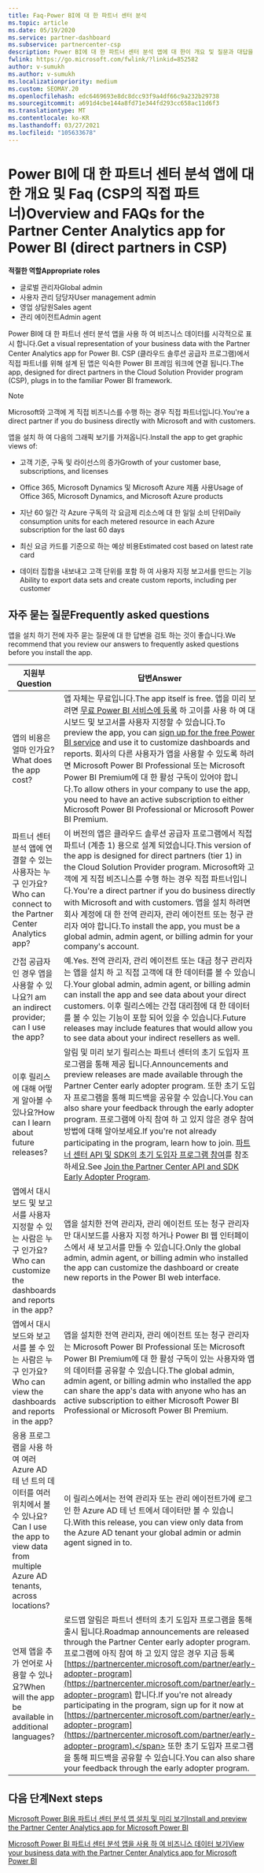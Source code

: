 ```yaml
---
title: Faq-Power BI에 대 한 파트너 센터 분석
ms.topic: article
ms.date: 05/19/2020
ms.service: partner-dashboard
ms.subservice: partnercenter-csp
description: Power BI에 대 한 파트너 센터 분석 앱에 대 한이 개요 및 질문과 대답을 살펴봅니다.
fwlink: https://go.microsoft.com/fwlink/?linkid=852582
author: v-sumukh
ms.author: v-sumukh
ms.localizationpriority: medium
ms.custom: SEOMAY.20
ms.openlocfilehash: edc6469693e8dc8dcc93f9a4df66c9a232b29738
ms.sourcegitcommit: a691d4cbe144a8fd71e344fd293cc658ac11d6f3
ms.translationtype: MT
ms.contentlocale: ko-KR
ms.lasthandoff: 03/27/2021
ms.locfileid: "105633678"
---
```

# <a name="overview-and-faqs-for-the-partner-center-analytics-app-for-power-bi-direct-partners-in-csp"></a><span data-ttu-id="f0eb0-103">Power BI에 대 한 파트너 센터 분석 앱에 대 한 개요 및 Faq (CSP의 직접 파트너)</span><span class="sxs-lookup"><span data-stu-id="f0eb0-103">Overview and FAQs for the Partner Center Analytics app for Power BI (direct partners in CSP)</span></span>



<span data-ttu-id="f0eb0-104">**적절한 역할**</span><span class="sxs-lookup"><span data-stu-id="f0eb0-104">**Appropriate roles**</span></span>

- <span data-ttu-id="f0eb0-105">글로벌 관리자</span><span class="sxs-lookup"><span data-stu-id="f0eb0-105">Global admin</span></span>
- <span data-ttu-id="f0eb0-106">사용자 관리 담당자</span><span class="sxs-lookup"><span data-stu-id="f0eb0-106">User management admin</span></span>
- <span data-ttu-id="f0eb0-107">영업 상담원</span><span class="sxs-lookup"><span data-stu-id="f0eb0-107">Sales agent</span></span>
- <span data-ttu-id="f0eb0-108">관리 에이전트</span><span class="sxs-lookup"><span data-stu-id="f0eb0-108">Admin agent</span></span>

<span data-ttu-id="f0eb0-109">Power BI에 대 한 파트너 센터 분석 앱을 사용 하 여 비즈니스 데이터를 시각적으로 표시 합니다.</span><span class="sxs-lookup"><span data-stu-id="f0eb0-109">Get a visual representation of your business data with the Partner Center Analytics app for Power BI.</span></span> <span data-ttu-id="f0eb0-110">CSP (클라우드 솔루션 공급자 프로그램)에서 직접 파트너를 위해 설계 된 앱은 익숙한 Power BI 프레임 워크에 연결 됩니다.</span><span class="sxs-lookup"><span data-stu-id="f0eb0-110">The app, designed for direct partners in the Cloud Solution Provider program (CSP), plugs in to the familiar Power BI framework.</span></span>

> [!NOTE]  
> <span data-ttu-id="f0eb0-111">Microsoft와 고객에 게 직접 비즈니스를 수행 하는 경우 직접 파트너입니다.</span><span class="sxs-lookup"><span data-stu-id="f0eb0-111">You're a direct partner if you do business directly with Microsoft and with customers.</span></span>

<span data-ttu-id="f0eb0-112">앱을 설치 하 여 다음의 그래픽 보기를 가져옵니다.</span><span class="sxs-lookup"><span data-stu-id="f0eb0-112">Install the app to get graphic views of:</span></span>

- <span data-ttu-id="f0eb0-113">고객 기준, 구독 및 라이선스의 증가</span><span class="sxs-lookup"><span data-stu-id="f0eb0-113">Growth of your customer base, subscriptions, and licenses</span></span>

- <span data-ttu-id="f0eb0-114">Office 365, Microsoft Dynamics 및 Microsoft Azure 제품 사용</span><span class="sxs-lookup"><span data-stu-id="f0eb0-114">Usage of Office 365, Microsoft Dynamics, and Microsoft Azure products</span></span>

- <span data-ttu-id="f0eb0-115">지난 60 일간 각 Azure 구독의 각 요금제 리소스에 대 한 일일 소비 단위</span><span class="sxs-lookup"><span data-stu-id="f0eb0-115">Daily consumption units for each metered resource in each Azure subscription for the last 60 days</span></span>

- <span data-ttu-id="f0eb0-116">최신 요금 카드를 기준으로 하는 예상 비용</span><span class="sxs-lookup"><span data-stu-id="f0eb0-116">Estimated cost based on latest rate card</span></span>

- <span data-ttu-id="f0eb0-117">데이터 집합을 내보내고 고객 단위를 포함 하 여 사용자 지정 보고서를 만드는 기능</span><span class="sxs-lookup"><span data-stu-id="f0eb0-117">Ability to export data sets and create custom reports, including per customer</span></span>

## <a name="frequently-asked-questions"></a><span data-ttu-id="f0eb0-118">자주 묻는 질문</span><span class="sxs-lookup"><span data-stu-id="f0eb0-118">Frequently asked questions</span></span>

<span data-ttu-id="f0eb0-119">앱을 설치 하기 전에 자주 묻는 질문에 대 한 답변을 검토 하는 것이 좋습니다.</span><span class="sxs-lookup"><span data-stu-id="f0eb0-119">We recommend that you review our answers to frequently asked questions before you install the app.</span></span>

| <span data-ttu-id="f0eb0-120">**지원부**</span><span class="sxs-lookup"><span data-stu-id="f0eb0-120">**Question**</span></span> | <span data-ttu-id="f0eb0-121">**답변**</span><span class="sxs-lookup"><span data-stu-id="f0eb0-121">**Answer**</span></span> |
| --- | ---------- |
| <span data-ttu-id="f0eb0-122">앱의 비용은 얼마 인가요?</span><span class="sxs-lookup"><span data-stu-id="f0eb0-122">What does the app cost?</span></span> | <span data-ttu-id="f0eb0-123">앱 자체는 무료입니다.</span><span class="sxs-lookup"><span data-stu-id="f0eb0-123">The app itself is free.</span></span> <span data-ttu-id="f0eb0-124">앱을 미리 보려면 [무료 Power BI 서비스에 등록](https://go.microsoft.com/fwlink/p/?linkid=845347) 하 고이를 사용 하 여 대시보드 및 보고서를 사용자 지정할 수 있습니다.</span><span class="sxs-lookup"><span data-stu-id="f0eb0-124">To preview the app, you can [sign up for the free Power BI service](https://go.microsoft.com/fwlink/p/?linkid=845347) and use it to customize dashboards and reports.</span></span> <span data-ttu-id="f0eb0-125">회사의 다른 사용자가 앱을 사용할 수 있도록 하려면 Microsoft Power BI Professional 또는 Microsoft Power BI Premium에 대 한 활성 구독이 있어야 합니다.</span><span class="sxs-lookup"><span data-stu-id="f0eb0-125">To allow others in your company to use the app, you need to have an active subscription to either Microsoft Power BI Professional or Microsoft Power BI Premium.</span></span> |
| <span data-ttu-id="f0eb0-126">파트너 센터 분석 앱에 연결할 수 있는 사용자는 누구 인가요?</span><span class="sxs-lookup"><span data-stu-id="f0eb0-126">Who can connect to the Partner Center Analytics app?</span></span> | <span data-ttu-id="f0eb0-127">이 버전의 앱은 클라우드 솔루션 공급자 프로그램에서 직접 파트너 (계층 1) 용으로 설계 되었습니다.</span><span class="sxs-lookup"><span data-stu-id="f0eb0-127">This version of the app is designed for direct partners (tier 1) in the Cloud Solution Provider program.</span></span> <span data-ttu-id="f0eb0-128">Microsoft와 고객에 게 직접 비즈니스를 수행 하는 경우 직접 파트너입니다.</span><span class="sxs-lookup"><span data-stu-id="f0eb0-128">You're a direct partner if you do business directly with Microsoft and with customers.</span></span> <span data-ttu-id="f0eb0-129">앱을 설치 하려면 회사 계정에 대 한 전역 관리자, 관리 에이전트 또는 청구 관리자 여야 합니다.</span><span class="sxs-lookup"><span data-stu-id="f0eb0-129">To install the app, you must be a global admin, admin agent, or billing admin for your company's account.</span></span> |
| <span data-ttu-id="f0eb0-130">간접 공급자 인 경우 앱을 사용할 수 있나요?</span><span class="sxs-lookup"><span data-stu-id="f0eb0-130">I am an indirect provider; can I use the app?</span></span> | <span data-ttu-id="f0eb0-131">예.</span><span class="sxs-lookup"><span data-stu-id="f0eb0-131">Yes.</span></span> <span data-ttu-id="f0eb0-132">전역 관리자, 관리 에이전트 또는 대금 청구 관리자는 앱을 설치 하 고 직접 고객에 대 한 데이터를 볼 수 있습니다.</span><span class="sxs-lookup"><span data-stu-id="f0eb0-132">Your global admin, admin agent, or billing admin can install the app and see data about your direct customers.</span></span> <span data-ttu-id="f0eb0-133">이후 릴리스에는 간접 대리점에 대 한 데이터를 볼 수 있는 기능이 포함 되어 있을 수 있습니다.</span><span class="sxs-lookup"><span data-stu-id="f0eb0-133">Future releases may include features that would allow you to see data about your indirect resellers as well.</span></span> |
| <span data-ttu-id="f0eb0-134">이후 릴리스에 대해 어떻게 알아볼 수 있나요?</span><span class="sxs-lookup"><span data-stu-id="f0eb0-134">How can I learn about future releases?</span></span> | <span data-ttu-id="f0eb0-135">알림 및 미리 보기 릴리스는 파트너 센터의 초기 도입자 프로그램을 통해 제공 됩니다.</span><span class="sxs-lookup"><span data-stu-id="f0eb0-135">Announcements and preview releases are made available through the Partner Center early adopter program.</span></span> <span data-ttu-id="f0eb0-136">또한 초기 도입자 프로그램을 통해 피드백을 공유할 수 있습니다.</span><span class="sxs-lookup"><span data-stu-id="f0eb0-136">You can also share your feedback through the early adopter program.</span></span> <span data-ttu-id="f0eb0-137">프로그램에 아직 참여 하 고 있지 않은 경우 참여 방법에 대해 알아보세요.</span><span class="sxs-lookup"><span data-stu-id="f0eb0-137">If you're not already participating in the program, learn how to join.</span></span> <span data-ttu-id="f0eb0-138">[파트너 센터 API 및 SDK의 초기 도입자 프로그램 참여](/partner-center/develop/early-adopter-program)를 참조 하세요.</span><span class="sxs-lookup"><span data-stu-id="f0eb0-138">See [Join the Partner Center API and SDK Early Adopter Program](/partner-center/develop/early-adopter-program).</span></span>  |
| <span data-ttu-id="f0eb0-139">앱에서 대시보드 및 보고서를 사용자 지정할 수 있는 사람은 누구 인가요?</span><span class="sxs-lookup"><span data-stu-id="f0eb0-139">Who can customize the dashboards and reports in the app?</span></span> | <span data-ttu-id="f0eb0-140">앱을 설치한 전역 관리자, 관리 에이전트 또는 청구 관리자만 대시보드를 사용자 지정 하거나 Power BI 웹 인터페이스에서 새 보고서를 만들 수 있습니다.</span><span class="sxs-lookup"><span data-stu-id="f0eb0-140">Only the global admin, admin agent, or billing admin who installed the app can customize the dashboard or create new reports in the Power BI web interface.</span></span> |
| <span data-ttu-id="f0eb0-141">앱에서 대시보드와 보고서를 볼 수 있는 사람은 누구 인가요?</span><span class="sxs-lookup"><span data-stu-id="f0eb0-141">Who can view the dashboards and reports in the app?</span></span> | <span data-ttu-id="f0eb0-142">앱을 설치한 전역 관리자, 관리 에이전트 또는 청구 관리자는 Microsoft Power BI Professional 또는 Microsoft Power BI Premium에 대 한 활성 구독이 있는 사용자와 앱의 데이터를 공유할 수 있습니다.</span><span class="sxs-lookup"><span data-stu-id="f0eb0-142">The global admin, admin agent, or billing admin who installed the app can share the app's data with anyone who has an active subscription to either Microsoft Power BI Professional or Microsoft Power BI Premium.</span></span> |
| <span data-ttu-id="f0eb0-143">응용 프로그램을 사용 하 여 여러 Azure AD 테 넌 트의 데이터를 여러 위치에서 볼 수 있나요?</span><span class="sxs-lookup"><span data-stu-id="f0eb0-143">Can I use the app to view data from multiple Azure AD tenants, across locations?</span></span> | <span data-ttu-id="f0eb0-144">이 릴리스에서는 전역 관리자 또는 관리 에이전트가에 로그인 한 Azure AD 테 넌 트에서 데이터만 볼 수 있습니다.</span><span class="sxs-lookup"><span data-stu-id="f0eb0-144">With this release, you can view only data from the Azure AD tenant your global admin or admin agent signed in to.</span></span> | 
| <span data-ttu-id="f0eb0-145">언제 앱을 추가 언어로 사용할 수 있나요?</span><span class="sxs-lookup"><span data-stu-id="f0eb0-145">When will the app be available in additional languages?</span></span> | <span data-ttu-id="f0eb0-146">로드맵 알림은 파트너 센터의 초기 도입자 프로그램을 통해 출시 됩니다.</span><span class="sxs-lookup"><span data-stu-id="f0eb0-146">Roadmap announcements are released through the Partner Center early adopter program.</span></span> <span data-ttu-id="f0eb0-147">프로그램에 아직 참여 하 고 있지 않은 경우 지금 등록 [https://partnercenter.microsoft.com/partner/early-adopter-program](https://partnercenter.microsoft.com/partner/early-adopter-program) 합니다.</span><span class="sxs-lookup"><span data-stu-id="f0eb0-147">If you're not already participating in the program, sign up for it now at [https://partnercenter.microsoft.com/partner/early-adopter-program](https://partnercenter.microsoft.com/partner/early-adopter-program).</span></span> <span data-ttu-id="f0eb0-148">또한 초기 도입자 프로그램을 통해 피드백을 공유할 수 있습니다.</span><span class="sxs-lookup"><span data-stu-id="f0eb0-148">You can also share your feedback through the early adopter program.</span></span> | 



## <a name="next-steps"></a><span data-ttu-id="f0eb0-149">다음 단계</span><span class="sxs-lookup"><span data-stu-id="f0eb0-149">Next steps</span></span>

[<span data-ttu-id="f0eb0-150">Microsoft Power BI용 파트너 센터 분석 앱 설치 및 미리 보기</span><span class="sxs-lookup"><span data-stu-id="f0eb0-150">Install and preview the Partner Center Analytics app for Microsoft Power BI</span></span>](power-bi-app-for-direct-partners-install.md)

[<span data-ttu-id="f0eb0-151">Microsoft Power BI 파트너 센터 분석 앱을 사용 하 여 비즈니스 데이터 보기</span><span class="sxs-lookup"><span data-stu-id="f0eb0-151">View your business data with the Partner Center Analytics app for Microsoft Power BI</span></span>](power-bi-app-for-direct-partners-use.md)